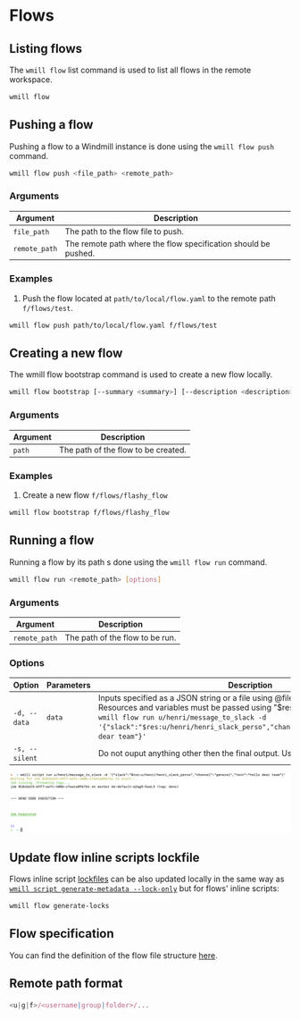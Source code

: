 # Flows

## Listing flows

The `wmill flow` list command is used to list all flows in the remote workspace.

```bash
wmill flow
```

## Pushing a flow

Pushing a flow to a Windmill instance is done using the `wmill flow push` command.

```bash
wmill flow push <file_path> <remote_path>
```

### Arguments

| Argument      | Description                                                    |
| ------------- | -------------------------------------------------------------- |
| `file_path`   | The path to the flow file to push.                             |
| `remote_path` | The remote path where the flow specification should be pushed. |

### Examples

1. Push the flow located at `path/to/local/flow.yaml` to the remote path `f/flows/test`.

```bash
wmill flow push path/to/local/flow.yaml f/flows/test
```

## Creating a new flow

The wmill flow bootstrap command is used to create a new flow locally.

```bash
wmill flow bootstrap [--summary <summary>] [--description <description>] <path>
```

### Arguments

| Argument   | Description                          |
| ---------- | ------------------------------------ |
| `path`     | The path of the flow to be created.  |

### Examples

1. Create a new flow `f/flows/flashy_flow`

```bash
wmill flow bootstrap f/flows/flashy_flow
```

## Running a flow

Running a flow by its path s done using the `wmill flow run` command.

```bash
wmill flow run <remote_path> [options]
```

### Arguments

| Argument      | Description                     |
| ------------- | ------------------------------- |
| `remote_path` | The path of the flow to be run. |

### Options

| Option         | Parameters | Description                                                                   |
| -------------- | ---------- | ----------------------------------------------------------------------------- |
| `-d, --data`   | `data`     | Inputs specified as a JSON string or a file using @filename or stdin using @- . Resources and variables must be passed using "$res:..." or "$var:..." For example `wmill flow run u/henri/message_to_slack -d '{"slack":"$res:u/henri/henri_slack_perso","channel":"general","text":"hello dear team"}'` |
| `-s, --silent` |            | Do not ouput anything other then the final output. Useful for scripting.      |

![CLI arguments](../../assets/cli/cli_arguments.png "CLI arguments")

## Update flow inline scripts lockfile

Flows inline script [lockfiles](../6_imports/index.mdx) can be also updated locally in the same way as [`wmill script generate-metadata --lock-only`](./script.md#re-generating-a-script-metadata-file) but for flows' inline scripts:

```bash
wmill flow generate-locks
```

## Flow specification

You can find the definition of the flow file structure [here](/docs/openflow/index.mdx).

## Remote path format

```js
<u|g|f>/<username|group|folder>/...
```
